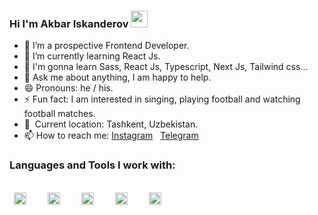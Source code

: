 ### Hi I'm Akbar Iskanderov <img src="https://media.giphy.com/media/hvRJCLFzcasrR4ia7z/giphy.gif" width="27px">


- 🔭 I’m a prospective Frontend Developer.
- 🌱 I’m currently learning React Js.
- 🌱 I'm gonna learn Sass, React Js, Typescript, Next Js, Tailwind css...
- 💬 Ask me about anything, I am happy to help.
- 😄 Pronouns: he / his.
- ⚡ Fun fact: I am interested in singing, playing football and watching football matches.
- 📍 &nbsp;Current location: Tashkent, Uzbekistan.
- 📫 How to reach me: <a href="https://www.instagram.com/iskanderovoff/#">Instagram</a> &nbsp;
  <a href="https://t.me/akbar_iskanderov">Telegram</a>

### Languages and Tools I work with:
<br>
<code> <img src="https://cdn-icons-png.flaticon.com/512/732/732212.png" width="20px"> </code> &nbsp; &nbsp;
<code> <img src="https://cdn-icons-png.flaticon.com/512/732/732190.png" width="20px"> </code> &nbsp; &nbsp;
<code> <img src="https://cdn-icons-png.flaticon.com/512/5968/5968672.png" width="20px"> </code> &nbsp; &nbsp;
<code> <img src="https://cdn-icons-png.flaticon.com/512/5968/5968292.png" width="20px"> </code> &nbsp; &nbsp;
<code> <img src="https://www.flaticon.com/free-icon/sass_5968358?term=sass&page=1&position=2&origin=search&related_id=5968358&k=1709370010318&log-in=google" width="20px"> </code> &nbsp; &nbsp;





